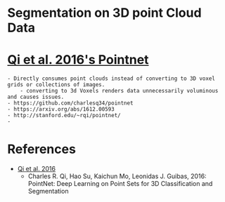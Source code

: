# Segmentation on 3D point Cloud Data

# [Qi et al. 2016's Pointnet][pointnet]
    - Directly consumes point clouds instead of converting to 3D voxel grids or collections of images.
        - converting to 3d Voxels renders data unnecessarily voluminous and causes issues.
    - https://github.com/charlesq34/pointnet
    - https://arxiv.org/abs/1612.00593
    - http://stanford.edu/~rqi/pointnet/
    -

# References


- [Qi et al. 2016][pointnet]
    - Charles R. Qi, Hao Su, Kaichun Mo, Leonidas J. Guibas, 2016: PointNet: Deep Learning on Point Sets for 3D Classification and Segmentation


[pointnet]: https://arxiv.org/abs/1612.00593
